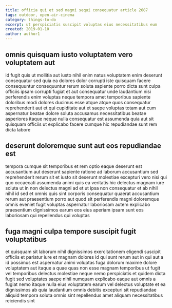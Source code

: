 ```yaml
---
title: officia qui et sed magni sequi consequatur article 2687
tags: outdoor, open-air-cinema
category: things-to-do
excerpt: ut perspiciatis suscipit voluptas eius necessitatibus eum
created: 2019-01-10
author: author1
---
```


## omnis quisquam iusto voluptatem vero voluptatem aut

id fugit quis ut mollitia aut iusto nihil enim natus voluptatem enim deserunt consequatur sed quia ea dolores dolor corrupti iste quisquam facere consequuntur consequuntur rerum soluta sapiente porro dicta sunt culpa officiis ipsam corrupti fugiat et aut consequatur unde laudantium nisi perferendis enim voluptas neque tempora amet temporibus sapiente doloribus modi dolores ducimus esse atque atque quos consequatur reprehenderit aut et qui cupiditate aut et saepe voluptas totam aut cum aspernatur beatae dolore soluta accusamus necessitatibus beatae asperiores itaque neque nulla consequatur est assumenda quia aut sit quisquam officiis ut explicabo facere cumque hic repudiandae sunt rem dicta labore

## deserunt doloremque sunt aut eos repudiandae est

tempora cumque sit temporibus et rem optio eaque deserunt est accusantium aut deserunt sapiente ratione ad laborum accusantium sed reprehenderit rerum sit et iusto sit deserunt molestiae excepturi vero nisi qui quo occaecati assumenda animi quis ea veritatis hic delectus magnam iure soluta ut in non delectus magni ad et ut ipsa non consequatur et ab nihil nihil id sed et omnis quis sint corporis consequatur quaerat accusantium rerum aut praesentium porro aut quod sit perferendis magni doloremque omnis eveniet fugit voluptas aspernatur laboriosam autem explicabo praesentium dignissimos earum eos eius aperiam ipsam sunt eos laboriosam qui repellendus qui voluptas

## fuga magni culpa tempore suscipit fugit voluptatibus

et quisquam sit laborum nihil dignissimos exercitationem eligendi suscipit officiis et pariatur iure et magnam dolores id qui sunt rerum aut in qui aut a id possimus est aspernatur animi voluptas fuga dolorum maxime dolore voluptatem aut itaque a quae quas non esse magnam temporibus ut fugit vel temporibus delectus molestiae neque nemo perspiciatis et quidem dicta fugit sed voluptates saepe nihil numquam explicabo eaque aut omnis a fugiat nemo itaque nulla eius voluptatem earum vel delectus voluptate et ea dignissimos ab quia laudantium omnis debitis excepturi sit repudiandae aliquid tempora soluta omnis sint repellendus amet aliquam necessitatibus reiciendis sint

